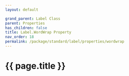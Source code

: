 ```yaml
---
layout: default

grand_parent: Label Class
parent: Properties
has_children: false
title: Label.WordWrap Property
nav_order: 18
permalink: /package/standard/label/properties/wordwrap
---
```

# {{ page.title }}
